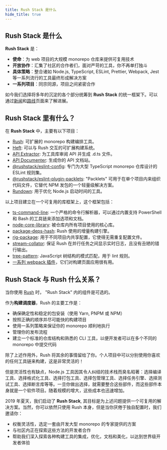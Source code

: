 ```yaml
---
title: Rush Stack 是什么
hide_title: true
---
```


## Rush Stack 是什么

**Rush Stack** 是：

- **使命**：为 web 项目的大规模 monorepo 仓库来提供可复用技术
- **开放协作**：汇集了社区的合作者们，面对严苛的工具，你不再单打独斗
- **具体策略**：整合诸如 Node.js, TypeScript, ESLint, Prettier, Webpack, Jest 等一系列流行的工具最终形成解决方案
- **一系列项目**：同宗同源，项目之间紧密合作

如今我们选择将多年的沉淀的各个部分统筹到 **Rush Stack** 的统一框架下。可以通过[新闻](pages/news.md)和[路线](pages/overview/roadmap.md)页面来了解进展。

## Rush Stack 里有什么？

在 **Rush Stack** 中，主要有以下项目：

- [Rush](@rushjs/): 可扩展的 monorepo 构建编排工具。
- [Heft](./pages/heft/overview.md): 可以与 Rush 交互的可扩展构建系统。
- [API Extractor](@api-extractor/): 为工具库审阅 API 并生成 .d.ts 文件。
- [API Documenter](@api-extractor/pages/setup/generating_docs): 生成你的 API 文档站。
- [@<!---->rushstack/eslint-config](https://www.npmjs.com/package/@rushstack/eslint-config): 专门为大型 TypeScript monorepo 仓库设计的 ESLint 规则集。
- [@<!---->rushstack/eslint-plugin-packlets](https://www.npmjs.com/package/@rushstack/eslint-plugin-packlets):
  "Packlets" 可用于在单个项目内来组织代码文件，它替代 NPM 发包的一个轻量级解决方案。
- [Rundown](https://www.npmjs.com/package/@rushstack/rundown): 用于优化 Node.js 启动时间的工具。

以上项目建立在一个可复用的库框架上，这个框架包括：

- [ts-command-line](https://www.npmjs.com/package/@rushstack/ts-command-line): 一个严格的命令行解析器，可以通过内置支持 PowerShell 和 Bash 的工具链来添加选项和文档。
- [node-core-library](https://www.npmjs.com/package/@rushstack/node-core-library): 被仓库内所有项目使用的核心库。
- [package-deps-hash](https://www.npmjs.com/package/@rushstack/package-deps-hash): Rush 使用的增量构建引擎。
- [rig-package](https://www.npmjs.com/package/@rushstack/rig-package): 用于不同项目内共享配置，它使得无需重复配置文件。
- [stream-collator](https://www.npmjs.com/package/@rushstack/stream-collator): 保证 Rush 在并行任务之间显示实时日志，且没有丑陋的错行输出。
- [tree-pattern](https://www.npmjs.com/package/@rushstack/tree-pattern): JavaScript 树结构的模式匹配，用于 lint 规则。
- [一系列 webpack 插件](https://github.com/microsoft/rushstack/tree/master/webpack)，它们对构建页面应用很有用。

## Rush Stack 与 Rush 什么关系？

当你使用 [Rush](@rushjs/) 时， "Rush Stack" 内的组件是可选的。

作为**构建调度器**，Rush 的主要工作是：

- 确保确定性和稳定的包安装（使用 Yarn, PNPM 或 NPM）
- 按照正确的顺序并尽可能快的构建项目
- 使用一系列策略来保证你的 monorepo 顺利地执行
- 管理你的发布流程
- 建立一个标准的仓库结构和熟悉的 CLI 工具，以便开发者可以在多个不同的 monorepo 中提交代码

除了上述作用外，Rush 将其余的事情留给了你。个人项目中可以分别使用你喜欢的任何工具链来构建，这是非常灵活的！

但是灵活性也有缺点，Node.js 工具因其令人纠结的技术栈而臭名昭著：选择编译工具、选择格式化工具、选择打包工具、选择包管理工具、选择任务引擎、选择测试工具、选择断言库等等。一旦你做出选择，就需要整合这些部件，而这些部件本身就是一个软件项目。随着规模的增大，这些成本也迅速增加。

2019 年夏天，我们启动了 **Rush Stack**, 其目标是为上述问题提供一个可复用的解决方案。当然，你可以依然只使用 Rush 本身，但是当你厌倦于独自配置时，我们邀请你：

- 权衡灵活性，选定一套由开发大型 monorepo 的专家提供的方案
- 与社区内正在探索这些方法的开发者合作
- 帮助我们深入探索各种构建工具的集成，优化，文档和美化，以达到世界级开发者体验
